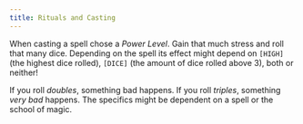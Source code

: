 ```yaml
---
title: Rituals and Casting
---
```


When casting a spell chose a _Power Level_. Gain that much stress and roll that many dice. Depending on the spell its effect might depend on `[HIGH]` (the highest dice rolled), `[DICE]` (the amount of dice rolled above 3), both or neither!

If you roll _doubles_, something bad happens. If you roll _triples_, something _very bad_ happens. The specifics might be dependent on a spell or the school of magic.
